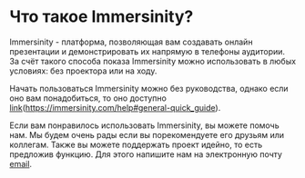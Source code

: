 # Что такое Immersinity?

Immersinity - платформа, позволяющая вам создавать онлайн презентации и демонстрировать их напрямую в телефоны аудитории. За счёт такого способа показа Immersinity можно использовать в любых условиях: без проектора или на ходу.

Начать пользоваться Immersinity можно без руководства, однако если оно вам понадобиться, то оно доступно [link](здесь)(https://immersinity.com/help#general-quick_guide).

Если вам понравилось использовать Immersinity, вы можете помочь нам. Мы будем очень рады если вы порекомендуете его друзьям или коллегам. Также вы можете поддержать проект идейно, то есть предложив функцию. Для этого напишите нам на электронную почту [email](support@immersinity.com).